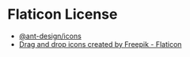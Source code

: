 # Flaticon License

- [@ant-design/icons](https://4x.ant.design/components/icon/)
- <a href="https://www.flaticon.com/free-icons/drag-and-drop" title="drag and drop icons">Drag and drop icons created by Freepik - Flaticon</a>
